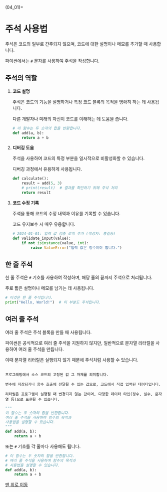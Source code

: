 (04_01)=
# 주석 사용법

주석은 코드의 일부로 간주되지 않으며, 코드에 대한 설명이나 메모를 추가할 때 사용합니다.

파이썬에서는 `#` 문자를 사용하여 주석을 작성합니다.

## 주석의 역할

1. **코드 설명**

   주석은 코드의 기능을 설명하거나 특정 코드 블록의 목적을 명확히 하는 데 사용됩니다.

   다른 개발자나 미래의 자신이 코드를 이해하는 데 도움을 줍니다.

    ```python
    # 이 함수는 두 숫자의 합을 반환합니다.
    def add(a, b):
        return a + b
    ```
2. **디버깅 도움**

    주석을 사용하여 코드의 특정 부분을 일시적으로 비활성화할 수 있습니다.

    디버깅 과정에서 유용하게 사용됩니다.

    ```python
    def calculate():
        result = add(5, 3)
        # print(result)  # 결과를 확인하기 위해 주석 처리
        return result
    ```

3. **코드 수정 기록**

    주석을 통해 코드의 수정 내역과 이유를 기록할 수 있습니다.

    코드 유지보수 시 매우 유용합니다.

    ```python
    # 2024-01-01: 입력 값 검증 로직 추가 (작성자: 홍길동)
    def validate_input(value):
        if not isinstance(value, int):
            raise ValueError("입력 값은 정수여야 합니다.")
    ```

## 한 줄 주석

한 줄 주석은 `#` 기호를 사용하여 작성하며, 해당 줄의 끝까지 주석으로 처리됩니다.

주로 짧은 설명이나 메모를 남기는 데 사용됩니다.


```python
# 이것은 한 줄 주석입니다.
print("Hello, World!")  # 이 부분도 주석입니다.
```

## 여러 줄 주석

여러 줄 주석은 주석 블록을 만들 때 사용됩니다.

파이썬은 공식적으로 여러 줄 주석을 지원하지 않지만, 일반적으로 문자열 리터럴을 사용하여 여러 줄 주석을 만듭니다.

이때 문자열 리터럴은 실행되지 않기 때문에 주석처럼 사용할 수 있습니다.

```{admonition} 리터럴(Literal)이란?

프로그래밍에서 소스 코드의 고정된 값 그 자체를 의미합니다.

변수에 저장되거나 함수 호출에 전달될 수 있는 값으로, 코드에서 직접 입력된 데이터입니다.

리터럴은 프로그램이 실행될 때 변경되지 않는 값이며, 다양한 데이터 타입(정수, 실수, 문자열 등)으로 표현될 수 있습니다.
```

```python
"""
이 함수는 두 숫자의 합을 반환합니다.
여러 줄 주석을 사용하여 함수의 목적과
사용법을 설명할 수 있습니다.
"""
def add(a, b):
    return a + b
```

또는 `#` 기호를 각 줄마다 사용해도 됩니다.

```python
# 이 함수는 두 숫자의 합을 반환합니다.
# 여러 줄 주석을 사용하여 함수의 목적과
# 사용법을 설명할 수 있습니다.
def add(a, b):
    return a + b
```

[맨 위로 이동](04_01)


